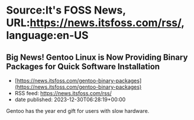 # Source:It's FOSS News, URL:https://news.itsfoss.com/rss/, language:en-US

## Big News! Gentoo Linux is Now Providing Binary Packages for Quick Software Installation
 - [https://news.itsfoss.com/gentoo-binary-packages](https://news.itsfoss.com/gentoo-binary-packages)
 - RSS feed: https://news.itsfoss.com/rss/
 - date published: 2023-12-30T06:28:19+00:00

Gentoo has the year end gift for users with slow hardware.

